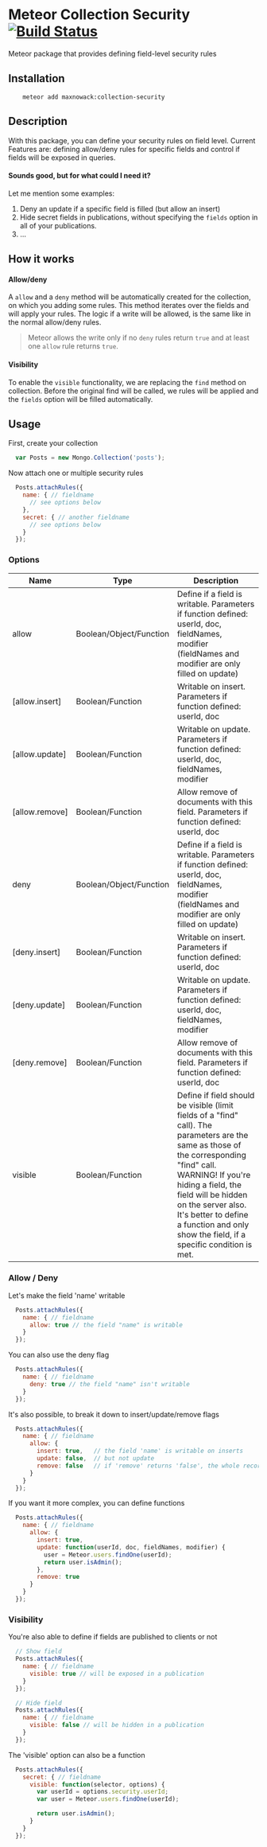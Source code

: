 # Meteor Collection Security [![Build Status](https://travis-ci.org/maxnowack/meteor-collection-security.svg)](https://travis-ci.org/maxnowack/meteor-collection-security)

Meteor package that provides defining field-level security rules

## Installation

```
    meteor add maxnowack:collection-security
```

## Description

With this package, you can define your security rules on field level.
Current Features are: defining allow/deny rules for specific fields and control if fields will be exposed in queries.

#### Sounds good, but for what could I need it?
Let me mention some examples:
1. Deny an update if a specific field is filled (but allow an insert)
2. Hide secret fields in publications, without specifying the `fields` option in all of your publications.
3. ...


## How it works

#### Allow/deny
A `allow` and a `deny` method will be automatically created for the collection, on which you adding some rules. This method iterates over the fields and will apply your rules.
The logic if a write will be allowed, is the same like in the normal allow/deny rules.
> Meteor allows the write only if no `deny` rules return `true` and at least one `allow` rule returns `true`.

#### Visibility
To enable the `visible` functionality, we are replacing the `find` method on collection. Before the original find will be called, we rules will be applied and the `fields` option will be filled automatically.

## Usage

First, create your collection
```javascript
  var Posts = new Mongo.Collection('posts');
```

Now attach one or multiple security rules
```javascript  
  Posts.attachRules({
    name: { // fieldname
      // see options below
    },
    secret: { // another fieldname
      // see options below
    }
  });
```

### Options
|Name|Type|Description|
|----|----|-----------|
|allow|Boolean/Object/Function|Define if a field is writable. Parameters if function defined: userId, doc, fieldNames, modifier (fieldNames and modifier are only filled on update)|
|[allow.insert]|Boolean/Function|Writable on insert. Parameters if function defined: userId, doc|
|[allow.update]|Boolean/Function|Writable on update. Parameters if function defined: userId, doc, fieldNames, modifier|
|[allow.remove]|Boolean/Function|Allow remove of documents with this field. Parameters if function defined: userId, doc|
|deny|Boolean/Object/Function|Define if a field is writable. Parameters if function defined: userId, doc, fieldNames, modifier (fieldNames and modifier are only filled on update)|
|[deny.insert]|Boolean/Function|Writable on insert. Parameters if function defined: userId, doc|
|[deny.update]|Boolean/Function|Writable on update. Parameters if function defined: userId, doc, fieldNames, modifier|
|[deny.remove]|Boolean/Function|Allow remove of documents with this field. Parameters if function defined: userId, doc|
|visible|Boolean/Function|Define if field should be visible (limit fields of a "find" call). The parameters are the same as those of the corresponding "find" call. WARNING! If you're hiding a field, the field will be hidden on the server also. It's better to define a function and only show the field, if a specific condition is met.|

### Allow / Deny

Let's make the field 'name' writable
```javascript  
  Posts.attachRules({
    name: { // fieldname
      allow: true // the field "name" is writable
    }
  });
```

You can also use the deny flag
```javascript  
  Posts.attachRules({
    name: { // fieldname
      deny: true // the field "name" isn't writable
    }
  });
```

It's also possible, to break it down to insert/update/remove flags
```javascript  
  Posts.attachRules({
    name: { // fieldname
      allow: {
        insert: true,   // the field 'name' is writable on inserts
        update: false,  // but not update
        remove: false   // if 'remove' returns 'false', the whole record cannot be deleted if the field is filled
      }
    }
  });
```


If you want it more complex, you can define functions
```javascript  
  Posts.attachRules({
    name: { // fieldname
      allow: {
        insert: true,
        update: function(userId, doc, fieldNames, modifier) {
          user = Meteor.users.findOne(userId);
          return user.isAdmin();
        },
        remove: true
      }
    }
  });
```

### Visibility

You're also able to define if fields are published to clients or not
```javascript  
  // Show field
  Posts.attachRules({
    name: { // fieldname
      visible: true // will be exposed in a publication
    }
  });

  // Hide field
  Posts.attachRules({
    name: { // fieldname
      visible: false // will be hidden in a publication
    }
  });
```

The 'visible' option can also be a function
```javascript  
  Posts.attachRules({
    secret: { // fieldname
      visible: function(selector, options) {
        var userId = options.security.userId;
        var user = Meteor.users.findOne(userId);

        return user.isAdmin();
      }
    }
  });
```

